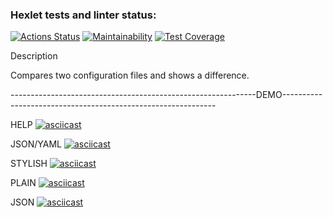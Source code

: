 ### Hexlet tests and linter status:
[![Actions Status](https://github.com/AntonLysachev/python-project-50/actions/workflows/hexlet-check.yml/badge.svg)](https://github.com/AntonLysachev/python-project-50/actions) [![Maintainability](https://api.codeclimate.com/v1/badges/75f94e09cbcde3ded791/maintainability)](https://codeclimate.com/github/AntonLysachev/python-project-50/maintainability)
[![Test Coverage](https://api.codeclimate.com/v1/badges/ca4fa1e9ca61c4d3b73c/test_coverage)](https://codeclimate.com/github/AntonLysachev/python-project-50/test_coverage)


Description

Compares two configuration files and shows a difference.


-------------------------------------------------------------DEMO-------------------------------------------------------------


HELP
[![asciicast](https://asciinema.org/a/OSVFyX4OQNHhnKpKGyiFYjD7R.svg)](https://asciinema.org/a/OSVFyX4OQNHhnKpKGyiFYjD7R)

JSON/YAML
[![asciicast](https://asciinema.org/a/M67M4UqWB8DT0J5cvjRwKZMa1.svg)](https://asciinema.org/a/M67M4UqWB8DT0J5cvjRwKZMa1)

STYLISH
[![asciicast](https://asciinema.org/a/l4VWO5qrUXpCBWOjH1z4Ujn4C.svg)](https://asciinema.org/a/l4VWO5qrUXpCBWOjH1z4Ujn4C)

PLAIN
[![asciicast](https://asciinema.org/a/wj9Cn9rpx2brkvd4zyUmPzBdz.svg)](https://asciinema.org/a/wj9Cn9rpx2brkvd4zyUmPzBdz)

JSON
[![asciicast](https://asciinema.org/a/nhWU48k7XfI2V7XqCF7yiPBpK.svg)](https://asciinema.org/a/nhWU48k7XfI2V7XqCF7yiPBpK)